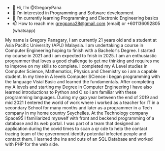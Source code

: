 - 👋 Hi, I’m @GregoryPana
- 👀 I’m interested in Programming and Software development
- 🌱 I’m currently learning Programming and Electronic Engineering basics
- 📫 How to reach me: gregpana28@gmail.com (email) or +601136092805 (whatsapp)

<!---
GregoryPana/GregoryPana is a ✨ special ✨ repository because its `README.md` (this file) appears on your GitHub profile.
You can click the Preview link to take a look at your changes.
--->

My name is Gregory Panagary, I am currently 21 years old and a student at Asia Pacific University (APU) Malaysia. I am undertaking a course in Computer Engineering hoping to finish with a Bachelor's Degree.
I started my course in 2021 and i am expected to fnish in 2025. I am an enthusiastic programmer that loves a good challenge to get me thinking and requires me to improve on my skills to complete.
I completed my A Level studies in Computer Science, Mathematics, Physics and Chemistry so i am a capable student. In my time in A levels Computer SCience i began programming with the language Visial Basic and learned the fundamentals. After completing my A levels and starting my Degree in Computer Engineering I have also learned introductions to Python and C so i am familiar with these programming languages. During my gap year between the end of 2019 and mid 2021 I entered the world of work where i worked as a teacher for IT in a secondary School for many months and later as a programmer in a Tech company in my home country Seychelles.
At the Technology company Space95 I familiarized myswelf with front and beckend programming of a database and its web portal. I was part of a team that designed an application during the covid times to scan a qr cde to help the contact tracing team of the government identify potential infected people and contact them. I learned the ins and outs of an SQL Database and worked with PHP for the web side.
